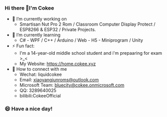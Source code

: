 ### Hi there 👋I'm Cokee
- 🔭 I’m currently working on 
  - Smartisan Nut Pro 2 Rom / Classroom Computer Display Protect / ESP8266 & ESP32 / Private Projects.
- 🌱 I’m currently learning 
  - C# - WPF / C++ / Arduino / Web - H5 - Miniprogram / Unity
- ⚡ Fun fact: 
  - I'm a 14-year-old middle school student and i'm prepaaring for exam >_<
  - My Website: https://home.cokee.xyz
- 🤔 How to connect with me
  - Wechat: liquidcokee
  - Email: xiaoyangjunroms@outlook.com
  - Microsoft Team: bluecity@cokee.onmicrosoft.com
  - QQ: 3289640025
  - bilibili:CokeeOfficial
### 😄 Have a nice day!
<!--
**cokeenet/cokeenet** is a ✨ _special_ ✨ repository because its `README.md` (this file) appears on your GitHub profile.

Here are some ideas to get you started:
- 👯 I’m looking to collaborate on ...
- 🤔 I’m looking for help with ...
- 💬 Ask me about ...
- 📫 How to reach me: ...
- 😄 Pronouns: ...
- ⚡ Fun fact: ...

-->
